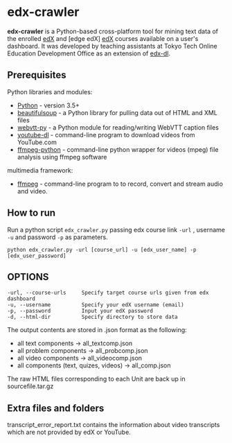 # edx-crawler

**edx-crawler** is a Python-based cross-platform tool for mining text data of the enrolled [edX](www.edx.org) and [edge edX] [edX](www.edge.edx.org) courses available on a user's dashboard. It was developed by teaching assistants at Tokyo Tech Online Education Development Office as an extension of [edx-dl](https://github.com/coursera-dl/edx-dl).

## Prerequisites
Python libraries and modules:

* [Python](https://www.python.org/downloads/) - version 3.5+
* [beautifulsoup](https://www.crummy.com/software/BeautifulSoup/bs4/doc/#installing-beautiful-soup) - a Python library for pulling data out of HTML and XML files
* [webvtt-py](https://pypi.python.org/pypi/webvtt-py) -  a Python module for reading/writing WebVTT caption files
* [youtube-dl](https://github.com/rg3/youtube-dl) - command-line program to download videos from YouTube.com
* [ffmpeg-python](https://github.com/kkroening/ffmpeg-python) - command-line python wrapper for videos (mpeg) file analysis using ffmpeg software

multimedia framework:
* [ffmpeg](https://ffmpeg.org/) - command-line program to to record, convert and stream audio and video. 


## How to run

Run a python script `edx_crawler.py` passing edx course link `-url` , username `-u` and password `-p` as parameters.

	python edx_crawler.py -url [course_url] -u [edx_user_name] -p [edx_user_password]

## OPTIONS

	-url, --course-urls		Specify target course urls given from edx dashboard
	-u, --username			Specify your edX username (email)
	-p, --password			Input your edX password
	-d, --html-dir			Specify directory to store data
	

The output contents are stored in .json format as the following:

* all text components -> all_textcomp.json
* all problem components -> all_probcomp.json
* all video components -> all_videocomp.json
* all components (text, quizes, videos) -> all_comp.json

The raw HTML files corresponding to each Unit are back up in sourcefile.tar.gz   


## Extra files and folders

transcript_error_report.txt contains the information about video transcripts which are not provided by edX or YouTube.
